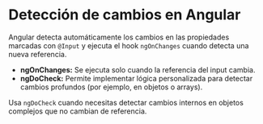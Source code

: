 # Detección de cambios en Angular

Angular detecta automáticamente los cambios en las propiedades marcadas con `@Input` y ejecuta el hook `ngOnChanges` cuando detecta una nueva referencia.

- **ngOnChanges:** Se ejecuta solo cuando la referencia del input cambia.
- **ngDoCheck:** Permite implementar lógica personalizada para detectar cambios profundos (por ejemplo, en objetos o arrays).

Usa `ngDoCheck` cuando necesitas detectar cambios internos en objetos complejos que no cambian de referencia.
